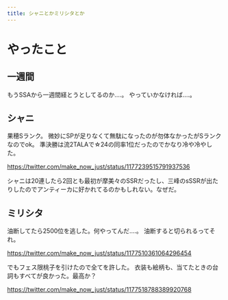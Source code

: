 ```yaml
---
title: シャニとかミリシタとか
---
```


# やったこと

## 一週間

もうSSAから一週間経とうとしてるのか‥‥。
やっていかなければ‥‥。

## シャニ

果穂Sランク。
微妙にSPが足りなくて無駄になったのが勿体なかったがSランクなのでok。
準決勝は流2TALAで☆24の同率1位だったのでかなり冷や冷やした。

<https://twitter.com/make_now_just/status/1177239515791937536>

シャニは20連したら2回とも最初が摩美々のSSRだったし、三峰のsSSRが出たりしたのでアンティーカに好かれてるのかもしれない。なぜだ。

## ミリシタ

油断してたら2500位を逃した。何やってんだ‥‥。
油断すると切られるってそれ。

<https://twitter.com/make_now_just/status/1177510361064296454>

でもフェス限桃子を引けたので全てを許した。
衣装も絵柄も、当てたときの台詞もすべてが良かった。最高か？

<https://twitter.com/make_now_just/status/1177518788389920768>

